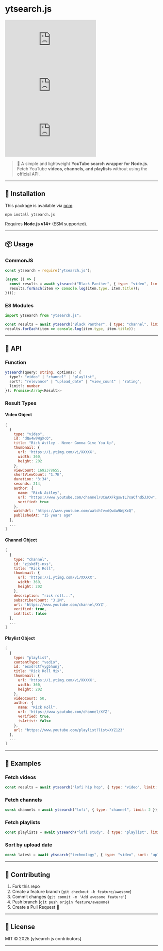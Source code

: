 # ytsearch.js

[![NPM Version][npm-version-image]][npm-url]
[![NPM Downloads][npm-downloads-image]][npm-downloads-url]
[![NPM Install Size][npm-install-size-image]][npm-install-size-url]

> 🔎 A simple and lightweight **YouTube search wrapper for Node.js**. Fetch YouTube **videos, channels, and playlists** without using the official API.

---

## 🚀 Installation

This package is available via [npm](https://www.npmjs.com/):

```bash
npm install ytsearch.js
```

Requires **Node.js v14+** (ESM supported).

---

## 📦 Usage

### CommonJS

```js
const ytsearch = require("ytsearch.js");

(async () => {
  const results = await ytsearch("Black Panther", { type: "video", limit: 5 });
  results.forEach(item => console.log(item.type, item.title));
})();
```

### ES Modules

```js
import ytsearch from "ytsearch.js";

const results = await ytsearch("Black Panther", { type: "channel", limit: 3 });
results.forEach(item => console.log(item.type, item.title));
```

---

## 📑 API

### Function

```ts
ytsearch(query: string, options?: {
  type?: "video" | "channel" | "playlist",
  sort?: "relevance" | "upload_date" | "view_count" | "rating",
  limit?: number
}): Promise<Array<Result>>
```

### Result Types

#### Video Object

```js
[
  {
    type: "video",
    id: "dQw4w9WgXcQ",
    title: "Rick Astley - Never Gonna Give You Up",
    thumbnail: { 
      url: 'https://i.ytimg.com/vi/XXXXX',
      width: 360,
      height: 202 
    },
    viewCount: 1692378655,
    shortViewCount: "1.7B",
    duration: "3:34",
    seconds: 214,
    author: {
      name: "Rick Astley",
      url: "https://www.youtube.com/channel/UCuAXFkgsw1L7xaCfnd5JJOw",
      verified: true
    },
    watchUrl: "https://www.youtube.com/watch?v=dQw4w9WgXcQ",
    publishedAt: "15 years ago"
  },
  ...
]
```

#### Channel Object

```js
[
  {
    type: "channel",
    id: "zjskdfj-nxs",
    title: "Rick Roll",
    thumbnail: { 
      url: 'https://i.ytimg.com/vi/XXXXX',
      width: 360,
      height: 202 
    },
    description: "rick roll...",
    subscriberCount: "3.2M",
    url: 'https://www.youtube.com/channel/XYZ',
    verified: true,
    isArtist: false
  },
  ...
]
```

#### Playlist Object

```js
[
  {
    type: "playlist",
    contentType: "vedio",
    id: "esxdrctfvygbhunj",
    title: "Rick Roll Mix",
    thumbnail: { 
      url: 'https://i.ytimg.com/vi/XXXXX',
      width: 360,
      height: 202 
    },
    videoCount: 50,
    author: {
      name: "Rick Roll",
      url: 'https://www.youtube.com/channel/XYZ',
      verified: true,
      isArtist: false
    },
    url: "https://www.youtube.com/playlist?list=XYZ123"
  },
  ...
]
```

---

## 📖 Examples

### Fetch videos

```js
const results = await ytsearch("lofi hip hop", { type: "video", limit: 3 });
```

### Fetch channels

```js
const channels = await ytsearch("lofi", { type: "channel", limit: 2 });
```

### Fetch playlists

```js
const playlists = await ytsearch("lofi study", { type: "playlist", limit: 2 });
```

### Sort by upload date

```js
const latest = await ytsearch("technology", { type: "video", sort: "upload_date", limit: 5 });
```

---

## 🤝 Contributing

1. Fork this repo
2. Create a feature branch (`git checkout -b feature/awesome`)
3. Commit changes (`git commit -m 'Add awesome feature'`)
4. Push branch (`git push origin feature/awesome`)
5. Create a Pull Request 🚀

---

## 📜 License

MIT © 2025 \[ytsearch.js contributors]

---

[npm-downloads-image]: https://badgen.net/npm/dm/ytsearch.js
[npm-downloads-url]: https://npmcharts.com/compare/ytsearch.js?minimal=true
[npm-install-size-image]: https://badgen.net/packagephobia/install/ytsearch.js
[npm-install-size-url]: https://packagephobia.com/result?p=ytsearch.js
[npm-url]: https://npmjs.org/package/ytsearch.js
[npm-version-image]: https://badgen.net/npm/v/ytsearch.js
